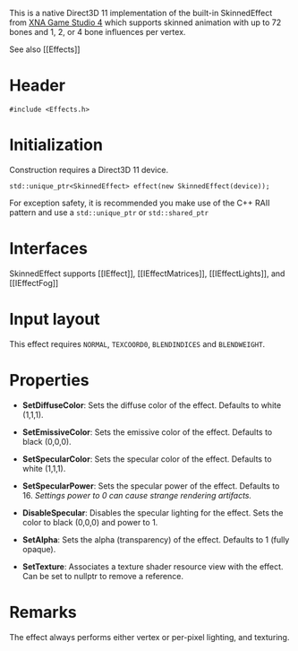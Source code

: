 This is a native Direct3D 11 implementation of the built-in SkinnedEffect from [XNA Game Studio 4](https://msdn.microsoft.com/en-us/library/microsoft.xna.framework.graphics.skinnedeffect.aspx) which supports skinned animation with up to 72 bones and 1, 2, or 4 bone influences per vertex.

See also [[Effects]]

# Header
    #include <Effects.h>

# Initialization
Construction requires a Direct3D 11 device.

    std::unique_ptr<SkinnedEffect> effect(new SkinnedEffect(device));

For exception safety, it is recommended you make use of the C++ RAII pattern and use a ``std::unique_ptr`` or ``std::shared_ptr``

# Interfaces

SkinnedEffect supports [[IEffect]], [[IEffectMatrices]], [[IEffectLights]], and [[IEffectFog]]

# Input layout
This effect requires ``NORMAL``, ``TEXCOORD0``, ``BLENDINDICES`` and ``BLENDWEIGHT``.

# Properties

* **SetDiffuseColor**: Sets the diffuse color of the effect. Defaults to white (1,1,1).

* **SetEmissiveColor**: Sets the emissive color of the effect. Defaults to black (0,0,0).

* **SetSpecularColor**: Sets the specular color of the effect. Defaults to white (1,1,1).

* **SetSpecularPower**: Sets the specular power of the effect. Defaults to 16. _Settings power to 0 can cause strange rendering artifacts._

* **DisableSpecular**: Disables the specular lighting for the effect. Sets the color to black (0,0,0) and power to 1.

* **SetAlpha**: Sets the alpha (transparency) of the effect. Defaults to 1 (fully opaque).

* **SetTexture**: Associates a texture shader resource view with the effect. Can be set to nullptr to remove a reference.

# Remarks
The effect always performs either vertex or per-pixel lighting, and texturing.

